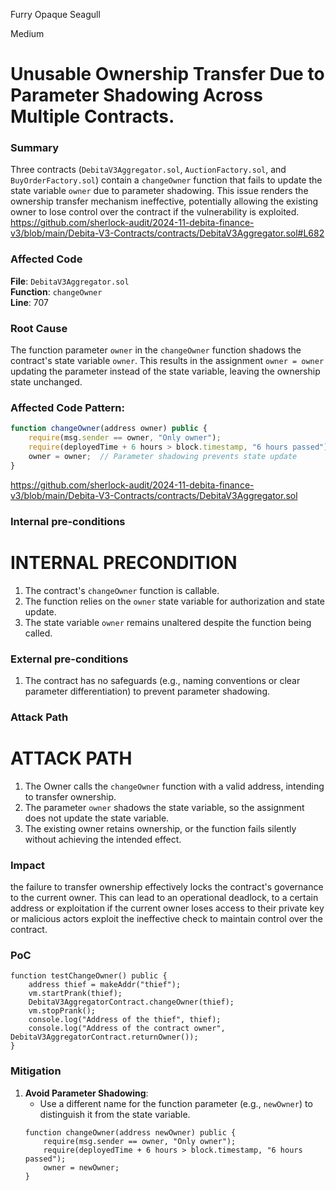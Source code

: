 Furry Opaque Seagull

Medium

# Unusable Ownership Transfer Due to Parameter Shadowing Across Multiple Contracts.

### Summary

Three contracts (`DebitaV3Aggregator.sol`, `AuctionFactory.sol`, and `BuyOrderFactory.sol`) contain a `changeOwner` function that fails to update the state variable `owner` due to parameter shadowing. This issue renders the ownership transfer mechanism ineffective, potentially allowing the existing owner to lose control over the contract if the vulnerability is exploited.
https://github.com/sherlock-audit/2024-11-debita-finance-v3/blob/main/Debita-V3-Contracts/contracts/DebitaV3Aggregator.sol#L682

### Affected Code
**File**: `DebitaV3Aggregator.sol`  
**Function**: `changeOwner`  
**Line**: 707

### Root Cause

The function parameter `owner` in the `changeOwner` function shadows the contract's state variable `owner`. This results in the assignment `owner = owner` updating the parameter instead of the state variable, leaving the ownership state unchanged.

### Affected Code Pattern:  
```javascript
function changeOwner(address owner) public {
    require(msg.sender == owner, "Only owner");
    require(deployedTime + 6 hours > block.timestamp, "6 hours passed");
    owner = owner;  // Parameter shadowing prevents state update
}
```
https://github.com/sherlock-audit/2024-11-debita-finance-v3/blob/main/Debita-V3-Contracts/contracts/DebitaV3Aggregator.sol

### Internal pre-conditions

# INTERNAL PRECONDITION  
1. The contract's `changeOwner` function is callable.  
2. The function relies on the `owner` state variable for authorization and state update.  
3. The state variable `owner` remains unaltered despite the function being called.  


### External pre-conditions

1. The contract has no safeguards (e.g., naming conventions or clear parameter differentiation) to prevent parameter shadowing.  

### Attack Path

# ATTACK PATH  
1. The Owner calls the `changeOwner` function with a valid address, intending to transfer ownership.  
2. The parameter `owner` shadows the state variable, so the assignment does not update the state variable.  
3. The existing owner retains ownership, or the function fails silently without achieving the intended effect.  

### Impact

the failure to transfer ownership effectively locks the contract's governance to the current owner.
This can lead to an operational deadlock, to a certain address or exploitation if the current owner loses access to their private key or malicious actors exploit the ineffective check to maintain control over the contract.

### PoC

```solidity
function testChangeOwner() public {
    address thief = makeAddr("thief");
    vm.startPrank(thief);
    DebitaV3AggregatorContract.changeOwner(thief);
    vm.stopPrank();
    console.log("Address of the thief", thief);
    console.log("Address of the contract owner", DebitaV3AggregatorContract.returnOwner());
}
```


### Mitigation

1. **Avoid Parameter Shadowing**:  
   - Use a different name for the function parameter (e.g., `newOwner`) to distinguish it from the state variable.  
   ```solidity
   function changeOwner(address newOwner) public {
       require(msg.sender == owner, "Only owner");
       require(deployedTime + 6 hours > block.timestamp, "6 hours passed");
       owner = newOwner;
   }
   ```